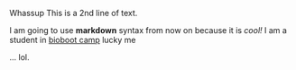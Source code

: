 Whassup
This is a 2nd line of text.

I am going to use **markdown** syntax from now on because it is _cool!_
I am a student in [bioboot camp](http://bioboot.github.io/web-2015/) lucky me

... lol.

